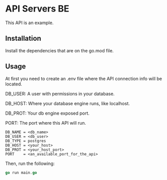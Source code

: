 # API Servers BE

This API is an example.

## Installation

Install the dependencies that are on the go.mod file.

## Usage

At first you need to create an .env file where the API connection info will be located.

DB_USER: A user with permissions in your database.

DB_HOST: Where your database engine runs, like localhost.

DB_PROT: Your db engine exposed port.

PORT: The port where this API will run.


```.env
DB_NAME = <db_name>
DB_USER = <db_user>
DB_TYPE = postgres
DB_HOST = <your_host>
DB_PROT = <your_host_port>
PORT    = <an_available_port_for_the_api>
```

Then, run the following:

```go
go run main.go
```
